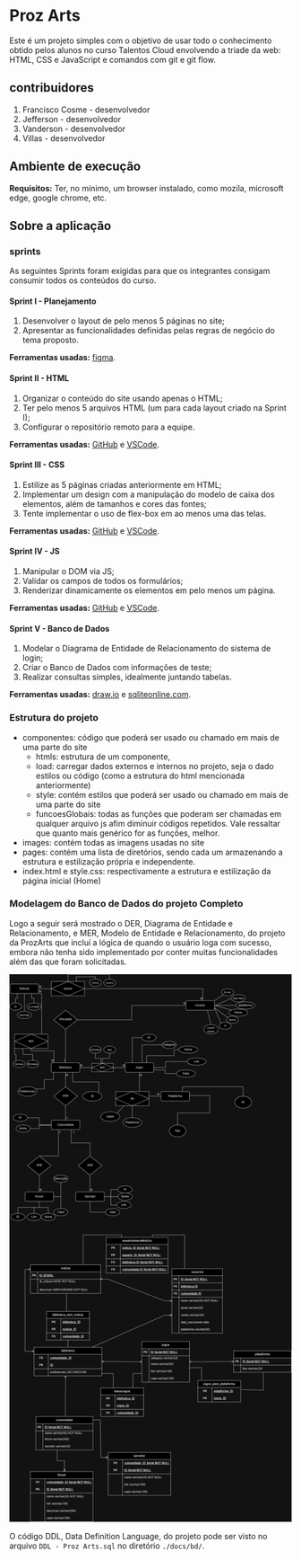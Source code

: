# Proz Arts

Este é um projeto simples com o objetivo de usar todo o conhecimento obtido pelos alunos no curso Talentos Cloud envolvendo a triade da web: HTML, CSS e JavaScript e comandos com git e git flow.

## contribuidores

1. Francisco Cosme - desenvolvedor
2. Jefferson - desenvolvedor
3. Vanderson - desenvolvedor
4. Villas - desenvolvedor

## Ambiente de execução

**Requisitos:** Ter, no mínimo, um browser instalado, como mozila, microsoft edge, google chrome, etc.

## Sobre a aplicação

### sprints

As seguintes Sprints foram exigidas para que os integrantes consigam consumir todos os conteúdos do curso.

#### Sprint I - Planejamento

1. Desenvolver o layout de pelo menos 5 páginas no site;
2. Apresentar as funcionalidades definidas pelas regras de negócio do tema proposto.

**Ferramentas usadas:** [figma](https://www.figma.com/).

#### Sprint II - HTML

1. Organizar o conteúdo do site usando apenas o HTML;
2. Ter pelo menos 5 arquivos HTML (um para cada layout criado na Sprint I);
3. Configurar o repositório remoto para a equipe.

**Ferramentas usadas:** [GitHub](https://github.com/) e [VSCode](https://code.visualstudio.com/).

#### Sprint III - CSS

1. Estilize as 5 páginas criadas anteriormente em HTML;
2. Implementar um design com a manipulação do modelo de caixa dos elementos, além de tamanhos e cores das fontes;
3. Tente implementar o uso de  flex-box em ao menos uma das telas.

**Ferramentas usadas:** [GitHub](https://github.com/) e [VSCode](https://code.visualstudio.com/).

#### Sprint IV - JS

1. Manipular o DOM via JS;
2. Validar os campos de todos os formulários;
3. Renderizar dinamicamente os elementos em pelo menos um página.

**Ferramentas usadas:** [GitHub](https://github.com/) e [VSCode](https://code.visualstudio.com/).

#### Sprint V - Banco de Dados

1. Modelar o Diagrama de Entidade de Relacionamento do sistema de login;
2. Criar o Banco de Dados com informações de teste;
3. Realizar consultas simples, idealmente juntando tabelas.

**Ferramentas usadas:** [draw.io](https://www.drawio.com/) e [sqliteonline.com](https://sqliteonline.com/).

### Estrutura do projeto

  - componentes: código que poderá ser usado ou chamado em mais de uma parte do site
    - htmls: estrutura de um componente,
    - load: carregar dados externos e internos no projeto, seja o dado estilos ou código (como a estrutura do html mencionada anteriormente)
    - style: contém estilos que poderá ser usado ou chamado em mais de uma parte do site
    - funcoesGlobais: todas as funções que poderam ser chamadas em qualquer arquivo js afim diminuir códigos repetidos. Vale ressaltar que quanto mais genérico for as funções, melhor.
  - images: contém todas as imagens usadas no site
  - pages: contém uma lista de diretórios, sendo cada um armazenando a estrutura e estilização própria e independente.
  - index.html e style.css: respectivamente a estrutura e estilização da página inicial (Home)

### Modelagem do Banco de Dados do projeto Completo

Logo a seguir será mostrado o DER, Diagrama de Entidade e Relacionamento, e MER, Modelo de Entidade e Relacionamento, do projeto da ProzArts que incluí a lógica de quando o usuário loga com sucesso, embora não tenha sido implementado por conter muitas funcionalidades além das que foram solicitadas.

![MER e DER do projeto ProzArts](./docs/bd/Diagrama_ProzGames.drawio.png)

O código DDL, Data Definition Language, do projeto pode ser visto no arquivo `DDL - Proz Arts.sql` no diretório `./docs/bd/`.